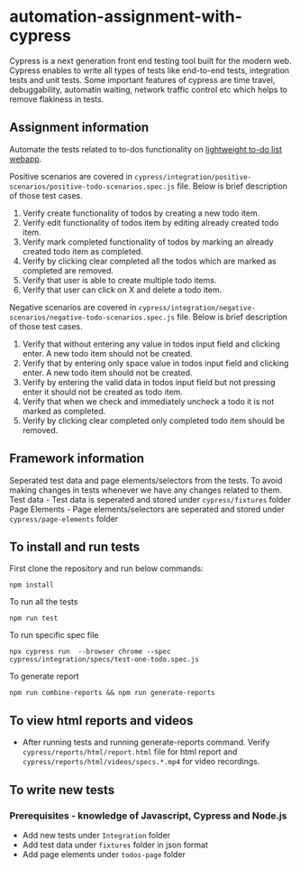 # automation-assignment-with-cypress
Cypress is a next generation front end testing tool built for the modern web. Cypress enables to write all types of tests like end-to-end tests, integration tests and unit tests. Some important features of cypress are time travel, debuggability, automatin waiting, network traffic control etc which helps to remove flakiness in tests.

## Assignment information
Automate the tests related to to-dos functionality on [lightweight to-do list webapp](https://todomvc.com/examples/angular2/).

Positive scenarios are covered in `cypress/integration/positive-scenarios/positive-todo-scenarios.spec.js` file. Below is brief description of those test cases.
1. Verify create functionality of todos by creating a new todo item.
2. Verify edit functionality of todos item by editing already created todo item.
3. Verify mark completed functionality of todos by marking an already created todo item as completed.
4. Verify by clicking clear completed all the todos which are marked as completed are removed.
5. Verify that user is able to create multiple todo items.
6. Verify that user can click on X and delete a todo item.

Negative scenarios are covered in `cypress/integration/negative-scenarios/negative-todo-scenarios.spec.js` file. Below is brief description of those test cases.
1. Verify that without entering any value in todos input field and clicking enter. A new todo item should not be created.
2. Verify that by entering only space value in todos input field and clicking enter. A new todo item should not be created.
3. Verify by entering the valid data in todos input field but not pressing enter it should not be created as todo item.
4. Verify that when we check and immediately uncheck a todo it is not marked as completed.
5. Verify by clicking clear completed only completed todo item should be removed.

## Framework information
Seperated test data and page elements/selectors from the tests. To avoid making changes in tests whenever we have any changes related to them.
Test data - Test data is seperated and stored under `cypress/fixtures` folder
Page Elements - Page elements/selectors are seperated and stored under `cypress/page-elements` folder 


## To install and run tests

First clone the repository and run below commands:

```console
npm install 
```
To run all the tests
```console
npm run test
```
To run specific spec file
```console
npx cypress run  --browser chrome --spec cypress/integration/specs/test-one-todo.spec.js
```
To generate report
```console
npm run combine-reports && npm run generate-reports
```

## To view html reports and videos
- After running tests and running generate-reports command. Verify `cypress/reports/html/report.html` file for html report and `cypress/reports/html/videos/specs.*.mp4` for video recordings.

## To write new tests

### Prerequisites - knowledge of Javascript, Cypress and Node.js

- Add new tests under `Integration` folder 
- Add test data under `fixtures` folder in json format
- Add page elements under `todos-page` folder






